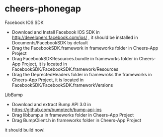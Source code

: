cheers-phonegap
===============

Facebook IOS SDK

* Download and Install Facebook IOS SDK in http://developers.facebook.com/ios/ , it should be installed in Documents/FacebookSDK by default
* Drag the FacebookSDK.framework  in frameworks folder in Cheers-App Project
* Drag FacebookSDKResources.bundle in frameworks folder in Cheers-App Project, it is located in FacebookSDK/FacebookSDK.framework/Resources
* Drag the DeprectedHeaders folder in framewroks the frameworks in Cheers-App Project, it is located in FacebookSDK/FacebookSDK.frameworkVersions


LibBump

* Download and extract Bump API 3.0 in https://github.com/bumptech/bump-api-ios
* Drag libbump.a in frameworks folder in Cheers-App Project
* Drag BumpClient.h in frameworks folder in Cheers-App Project


it should build now!